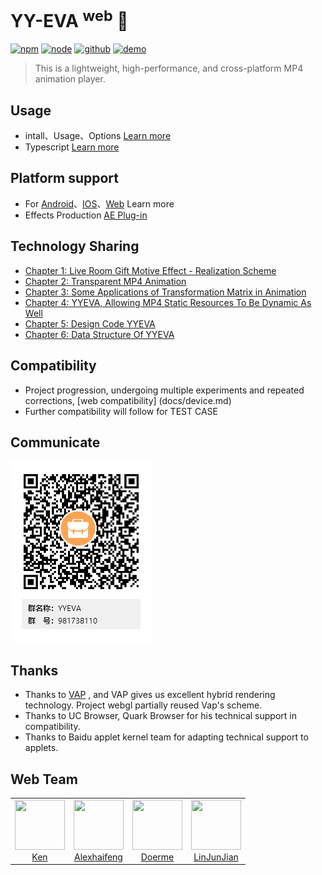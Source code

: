 # YY-EVA <sup>web</sup> 🎁
<a href="https://www.npmjs.com/package/yyeva"><img src="https://img.shields.io/npm/v/yyeva.svg" alt="npm"></a>
<a href="https://github.com/yylive/YYEVA-Web"><img src="https://img.shields.io/node/v/yyeva.svg" alt="node"></a>
<a href="https://github.com/yylive/YYEVA-Web"><img src="https://img.shields.io/badge/github-YYEVA-blue" alt="github"></a>
<a href="https://yyeva.netlify.app/"><img src="https://img.shields.io/badge/demo-YYEVA-black" alt="demo"></a>

> This is a lightweight, high-performance, and cross-platform MP4 animation player.

## Usage
+ intall、Usage、Options [Learn more](packages/yyeva//README.md)
+ Typescript [Learn more](packages/yyeva/src//type//mix.ts)

## Platform support
+ For [Android](https://github.com/yylive/YYEVA-Android)、[IOS](https://github.com/yylive/YYEVA-iOS)、[Web](https://github.com/yylive/YYEVA-Web)    Learn more
+ Effects Production [AE Plug-in](https://github.com/yylive/YYEVA/tree/main/AEP)

## Technology Sharing
* [Chapter 1: Live Room Gift Motive Effect - Realization Scheme](https://github.com/yylive/YYEVA/blob/main/直播间礼物动效实现方案.md)
* [Chapter 2: Transparent MP4 Animation](https://github.com/yylive/YYEVA/blob/main/透明MP4礼物.md)
* [Chapter 3: Some Applications of Transformation Matrix in Animation](https://github.com/yylive/YYEVA/blob/main/变换矩阵在动画上一些应用.md)
* [Chapter 4: YYEVA, Allowing MP4 Static Resources To Be Dynamic As Well](https://github.com/yylive/YYEVA/blob/main/YYEVA-让MP4静态资源也能够动态起来.md)
* [Chapter 5: Design Code YYEVA](https://github.com/yylive/YYEVA/blob/main/YYEVA设计规范.md)
* [Chapter 6: Data Structure Of YYEVA](https://github.com/yylive/YYEVA/blob/main/数据结构.md)

## Compatibility
+ Project progression, undergoing multiple experiments and repeated corrections, [web compatibility] (docs/device.md)
+ Further compatibility will follow for TEST CASE

## Communicate
![qqgroup](docs/assets/qqgroup.png)

## Thanks 
+ Thanks to [VAP](https://github.com/Tencent/vap) , and VAP gives us excellent hybrid rendering technology. Project webgl partially reused Vap's scheme.
+ Thanks to UC Browser, Quark Browser for his technical support in compatibility.
+ Thanks to Baidu applet kernel team for adapting technical support to applets.


## Web Team
<table>
  <tbody>
    <tr>
      <td align="center" valign="top">
        <img  width="80" height="80" src="https://github.com/ckken.png?s=80">
        <br>
        <a href="https://github.com/ckken">Ken</a>
      </td>
      <td align="center" valign="top">
        <img  width="80" height="80" src="https://github.com/alexhaifeng.png?s=80">
        <br>
        <a href="https://github.com/alexhaifeng">Alexhaifeng</a>
      </td>
      <td align="center" valign="top">
        <img  width="80" height="80" src="https://github.com/doerme.png?s=80">
        <br>
        <a href="https://github.com/doerme">Doerme</a>
      </td>
      <td align="center" valign="top">
        <img  width="80" height="80" src="https://github.com/linjunjain.png?s=80">
        <br>
        <a href="https://github.com/linjunjain">LinJunJian</a>
      </td>
     </tr>
  </tbody>
</table>
